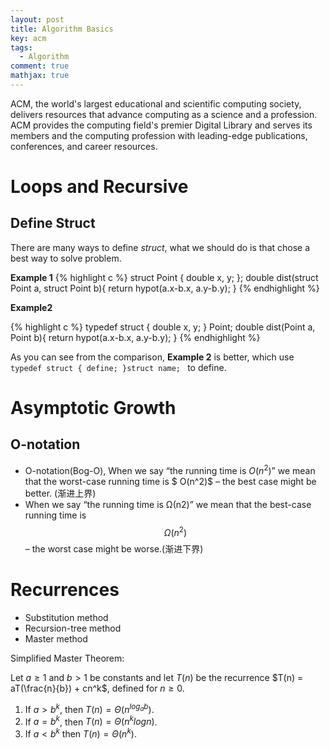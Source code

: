 ```yaml
---
layout: post
title: Algorithm Basics
key: acm
tags:
  - Algorithm
comment: true
mathjax: true
---
```


ACM, the world's largest educational and scientific computing society, delivers resources that advance computing as a science and a profession. ACM provides the computing field's premier Digital Library and serves its members and the computing profession with leading-edge publications, conferences, and career resources.
<!--more-->

# Loops and Recursive

## Define Struct
There are many ways to define *struct*, what we should do is that chose a best way to solve problem.

**Example 1**
{% highlight c %}
struct Point { double x, y; };
double dist(struct Point a, struct Point b){
    return hypot(a.x-b.x, a.y-b.y);
}
{% endhighlight %}

**Example2**

{% highlight c %}
typedef struct { double x, y; } Point;
double dist(Point a, Point b){
    return hypot(a.x-b.x, a.y-b.y);
}
{% endhighlight %}

As you can see from the comparison, **Example 2** is better, which use `typedef struct { define; }struct name; ` to define.

# Asymptotic Growth

## O-notation

- O-notation(Bog-O), When we say “the running time is $O(n^2)$” we mean that the worst-case running time is $ O(n^2)$ – the best case might be better. (渐进上界)
- When we say “the running time is Ω(n2)” we mean that the best-case running time is $$Ω(n^2)$$ – the worst case might be worse.(渐进下界)
  

# Recurrences

- Substitution method
- Recursion-tree method
- Master method

Simplified Master Theorem:

Let $a \geq 1$ and $b > 1$ be constants and let $T(n)$ be the recurrence $T(n) = aT(\frac{n}{b}) + cn^k$, defined for $n \geq 0$.

1. If $a > b^k$, then $T(n) = \Theta(n^ {log_{a}b})$.
2. If $a = b^k$, then $T(n) = \Theta(n^ k{logn})$.
3. If $a < b^k$ then $T(n) = \Theta(n^k)$.